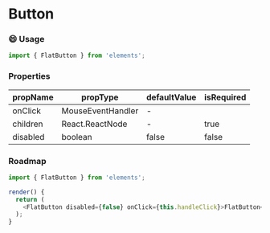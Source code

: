 # Button

### :smile: Usage

```js
import { FlatButton } from 'elements';
```

<!-- STORY -->

### Properties

| propName        | propType              | defaultValue | isRequired |
| --------        | --------              | ------------ | ---------- |
| onClick         | MouseEventHandler     | -            |            |
| children        | React.ReactNode       | -            | true       |
| disabled        | boolean               | false        | false      | 

### Roadmap

```js
import { FlatButton } from 'elements';

render() {
  return (
    <FlatButton disabled={false} onClick={this.handleClick}>FlatButton</FlatButton>
  );
}
```